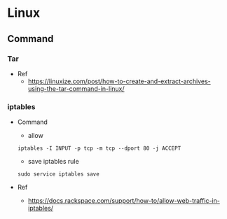 # Linux

## Command

### Tar
* Ref
  * <https://linuxize.com/post/how-to-create-and-extract-archives-using-the-tar-command-in-linux/>

### iptables
* Command
  * allow

  ```shell
  iptables -I INPUT -p tcp -m tcp --dport 80 -j ACCEPT
  ```

  * save iptables rule

  ```shell
  sudo service iptables save
  ```

* Ref
  * <https://docs.rackspace.com/support/how-to/allow-web-traffic-in-iptables/>
